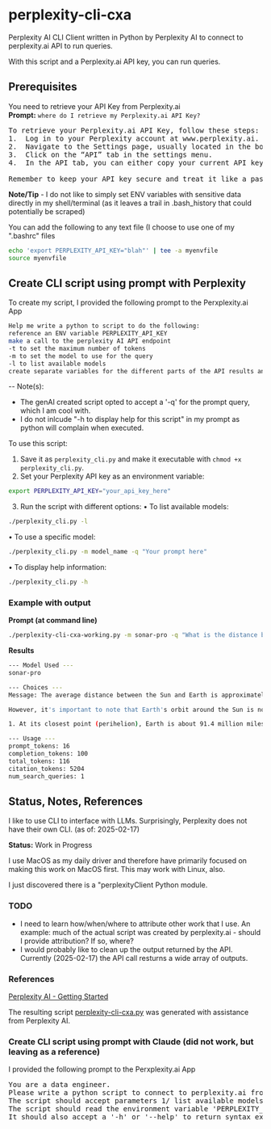 # perplexity-cli-cxa
Perplexity AI CLI Client written in Python by Perplexity AI to connect to perplexity.ai API to run queries.

With this script and a Perplexity.ai API key, you can run queries.

## Prerequisites
You need to retrieve your API Key from Perplexity.ai    
**Prompt:**  `where do I retrieve my Perplexity.ai API Key?`

<pre>
To retrieve your Perplexity.ai API Key, follow these steps:
1.	Log in to your Perplexity account at www.perplexity.ai.
2.	Navigate to the Settings page, usually located in the bottom left corner of the interface.
3.	Click on the “API” tab in the settings menu.
4.	In the API tab, you can either copy your current API key or generate a new one by clicking the “Generate” button.

Remember to keep your API key secure and treat it like a password. The API key is a long-lived access token that you can use until you manually refresh or delete it.
</pre>

**Note/Tip** - I do not like to simply set ENV variables with sensitive data directly in my shell/terminal (as it leaves a trail in .bash_history that could potentially be scraped)

You can add the following to any text file (I choose to use one of my ".bashrc" files
```bash
echo 'export PERPLEXITY_API_KEY="blah"' | tee -a myenvfile
source myenvfile
```

## Create CLI script using prompt with Perplexity 
To create my script, I provided the following prompt to the Perxplexity.ai App
```bash
Help me write a python to script to do the following:
reference an ENV variable PERPLEXITY_API_KEY 
make a call to the perplexity AI API endpoint
-t to set the maximum number of tokens
-m to set the model to use for the query
-l to list available models
create separate variables for the different parts of the API results and then print each part with a header.
```
-- Note(s):  
- The genAI created script opted to accept a '-q' for the prompt query, which I am cool with.
- I do not inlcude "-h to display help for this script" in my prompt as python will complain when executed.

To use this script:
1.	Save it as `perplexity_cli.py` and make it executable with `chmod +x perplexity_cli.py`.
2.	Set your Perplexity API key as an environment variable:

```bash
export PERPLEXITY_API_KEY="your_api_key_here"
```

3.	Run the script with different options:
•	To list available models:
```bash
./perplexity_cli.py -l
```

•	To use a specific model:
```bash
./perplexity_cli.py -m model_name -q "Your prompt here"
```

•	To display help information:
```bash
./perplexity_cli.py -h
```

### Example with output
**Prompt (at command line)**
```bash
./perplexity-cli-cxa-working.py -m sonar-pro -q "What is the distance between the Sun and Earth?"
```

**Results**
```bash
--- Model Used ---
sonar-pro

--- Choices ---
Message: The average distance between the Sun and Earth is approximately 93 million miles (150 million kilometers)[1][4]. This distance is also defined as 1 Astronomical Unit (AU)[4].

However, it's important to note that Earth's orbit around the Sun is not perfectly circular, but slightly elliptical. This means the actual distance varies throughout the year:

1. At its closest point (perihelion), Earth is about 91.4 million miles

--- Usage ---
prompt_tokens: 16
completion_tokens: 100
total_tokens: 116
citation_tokens: 5204
num_search_queries: 1
```

## Status, Notes, References
I like to use CLI to interface with LLMs.  Surprisingly, Perplexity does not have their own CLI. (as of: 2025-02-17)

**Status:** Work in Progress

I use MacOS as my daily driver and therefore have primarily focused on making this work on MacOS first.  This may work with Linux, also.

I just discovered there is a "perplexityClient Python module.

### TODO
* I need to learn how/when/where to attribute other work that I use.  An example: much of the actual script was created by perplexity.ai - should I provide attribution?  If so, where?
* I would probably like to clean up the output returned by the API.  Currently (2025-02-17) the API call resturns a wide array of outputs.  

### References
[Perplexity AI - Getting Started](https://docs.perplexity.ai/guides/getting-started)  

The resulting script [perplexity-cli-cxa.py](./perplexity-cli-cxa.py) was generated with assistance from Perplexity AI. 

### Create CLI script using prompt with Claude (did not work, but leaving as a reference)
I provided the following prompt to the Perxplexity.ai App
<pre>
You are a data engineer.
Please write a python script to connect to perplexity.ai from the macos bash shell.
The script should accept parameters 1/ list available models using '-l' 2/ use a specific model using '-m' or '--model'.
The script should read the environment variable 'PERPLEXITY_API_KEY'.
It should also accept a '-h' or '--help' to return syntax examples"
</pre>
